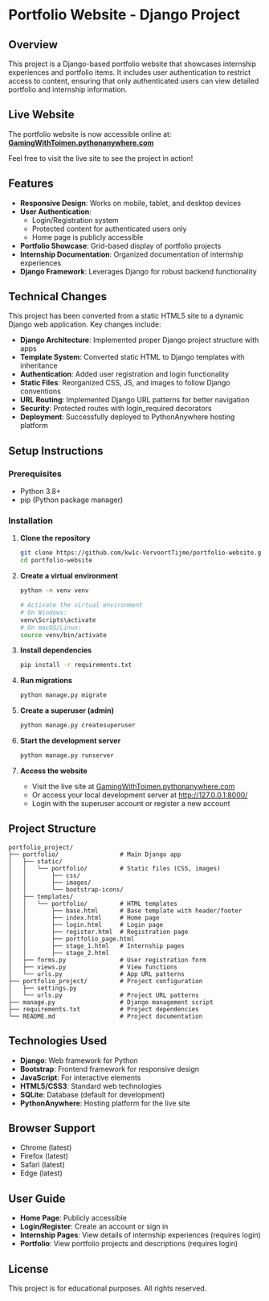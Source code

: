 # Portfolio Website - Django Project

## Overview
This project is a Django-based portfolio website that showcases internship experiences and portfolio items. It includes user authentication to restrict access to content, ensuring that only authenticated users can view detailed portfolio and internship information.

## Live Website

The portfolio website is now accessible online at:
**[GamingWithToimen.pythonanywhere.com](https://GamingWithToimen.pythonanywhere.com)**

Feel free to visit the live site to see the project in action!

## Features

- **Responsive Design**: Works on mobile, tablet, and desktop devices
- **User Authentication**: 
  - Login/Registration system
  - Protected content for authenticated users only
  - Home page is publicly accessible
- **Portfolio Showcase**: Grid-based display of portfolio projects
- **Internship Documentation**: Organized documentation of internship experiences
- **Django Framework**: Leverages Django for robust backend functionality

## Technical Changes

This project has been converted from a static HTML5 site to a dynamic Django web application. Key changes include:

- **Django Architecture**: Implemented proper Django project structure with apps
- **Template System**: Converted static HTML to Django templates with inheritance
- **Authentication**: Added user registration and login functionality
- **Static Files**: Reorganized CSS, JS, and images to follow Django conventions
- **URL Routing**: Implemented Django URL patterns for better navigation
- **Security**: Protected routes with login_required decorators
- **Deployment**: Successfully deployed to PythonAnywhere hosting platform

## Setup Instructions

### Prerequisites
- Python 3.8+
- pip (Python package manager)

### Installation

1. **Clone the repository**
   ```bash
   git clone https://github.com/kw1c-VervoortTijme/portfolio-website.git
   cd portfolio-website
   ```

2. **Create a virtual environment**
   ```bash
   python -m venv venv
   
   # Activate the virtual environment
   # On Windows:
   venv\Scripts\activate
   # On macOS/Linux:
   source venv/bin/activate
   ```

3. **Install dependencies**
   ```bash
   pip install -r requirements.txt
   ```

4. **Run migrations**
   ```bash
   python manage.py migrate
   ```

5. **Create a superuser (admin)**
   ```bash
   python manage.py createsuperuser
   ```

6. **Start the development server**
   ```bash
   python manage.py runserver
   ```

7. **Access the website**
   - Visit the live site at [GamingWithToimen.pythonanywhere.com](https://GamingWithToimen.pythonanywhere.com)
   - Or access your local development server at http://127.0.0.1:8000/
   - Login with the superuser account or register a new account

## Project Structure

```
portfolio_project/
├── portfolio/                 # Main Django app
│   ├── static/
│   │   └── portfolio/         # Static files (CSS, images)
│   │       ├── css/
│   │       ├── images/
│   │       └── bootstrap-icons/
│   ├── templates/
│   │   └── portfolio/         # HTML templates
│   │       ├── base.html      # Base template with header/footer
│   │       ├── index.html     # Home page
│   │       ├── login.html     # Login page
│   │       ├── register.html  # Registration page
│   │       ├── portfolio_page.html
│   │       ├── stage_1.html   # Internship pages
│   │       ├── stage_2.html
│   ├── forms.py               # User registration form
│   ├── views.py               # View functions
│   └── urls.py                # App URL patterns
├── portfolio_project/         # Project configuration
│   ├── settings.py
│   └── urls.py                # Project URL patterns
├── manage.py                  # Django management script
├── requirements.txt           # Project dependencies
└── README.md                  # Project documentation
```

## Technologies Used

- **Django**: Web framework for Python
- **Bootstrap**: Frontend framework for responsive design
- **JavaScript**: For interactive elements
- **HTML5/CSS3**: Standard web technologies
- **SQLite**: Database (default for development)
- **PythonAnywhere**: Hosting platform for the live site

## Browser Support

- Chrome (latest)
- Firefox (latest)
- Safari (latest)
- Edge (latest)

## User Guide

- **Home Page**: Publicly accessible
- **Login/Register**: Create an account or sign in
- **Internship Pages**: View details of internship experiences (requires login)
- **Portfolio**: View portfolio projects and descriptions (requires login)

## License

This project is for educational purposes. All rights reserved.
